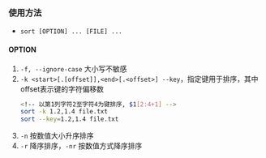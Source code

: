 ### 使用方法
- `sort [OPTION] ... [FILE] ...`

#### OPTION
1. `-f, --ignore-case` 大小写不敏感
2. `-k <start>[.[offset]],<end>[.<offset>] --key`，指定键用于排序，其中offset表示键的字符偏移数
    ```bash
    <!-- 以第1列字符2至字符4为键排序, $1[2:4+1] -->
    sort -k 1.2,1.4 file.txt        
    sort --key=1.2,1.4 file.txt
    ```
3. `-n` 按数值大小升序排序
4. `-r` 降序排序，`-nr` 按数值方式降序排序